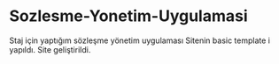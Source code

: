 # Sozlesme-Yonetim-Uygulamasi
Staj için yaptığım sözleşme yönetim uygulaması
Sitenin basic template i yapıldı.
Site geliştirildi.
